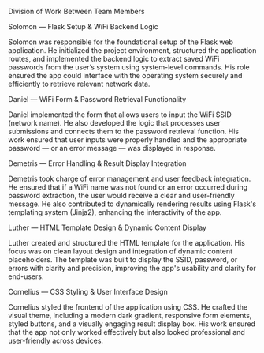 Division of Work Between Team Members

 Solomon — Flask Setup & WiFi Backend Logic

Solomon was responsible for the foundational setup of the Flask web application. He initialized the project environment, structured the application routes, and implemented the backend logic to extract saved WiFi passwords from the user’s system using system-level commands. His role ensured the app could interface with the operating system securely and efficiently to retrieve relevant network data.

 Daniel — WiFi Form & Password Retrieval Functionality

Daniel implemented the form that allows users to input the WiFi SSID (network name). He also developed the logic that processes user submissions and connects them to the password retrieval function. His work ensured that user inputs were properly handled and the appropriate password — or an error message — was displayed in response.

 Demetris — Error Handling & Result Display Integration

Demetris took charge of error management and user feedback integration. He ensured that if a WiFi name was not found or an error occurred during password extraction, the user would receive a clear and user-friendly message. He also contributed to dynamically rendering results using Flask's templating system (Jinja2), enhancing the interactivity of the app.

 Luther — HTML Template Design & Dynamic Content Display

Luther created and structured the HTML template for the application. His focus was on clean layout design and integration of dynamic content placeholders. The template was built to display the SSID, password, or errors with clarity and precision, improving the app's usability and clarity for end-users.

 Cornelius — CSS Styling & User Interface Design

Cornelius styled the frontend of the application using CSS. He crafted the visual theme, including a modern dark gradient, responsive form elements, styled buttons, and a visually engaging result display box. His work ensured that the app not only worked effectively but also looked professional and user-friendly across devices.
